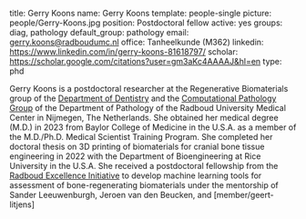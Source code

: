 title: Gerry Koons
name: Gerry Koons
template: people-single
picture: people/Gerry-Koons.jpg
position: Postdoctoral fellow
active: yes
groups: diag, pathology
default_group: pathology
email: gerry.koons@radboudumc.nl
office: Tanheelkunde (M362)
linkedin: https://www.linkedin.com/in/gerry-koons-81618797/
scholar: https://scholar.google.com/citations?user=gm3aKc4AAAAJ&hl=en
type: phd

Gerry Koons is a postdoctoral researcher at the Regenerative Biomaterials group of the [Department of Dentistry](https://www.regenerative-biomaterials.nl/) and the [Computational Pathology Group]() of the Department of Pathology of the Radboud University Medical Center in Nijmegen, The Netherlands. She obtained her medical degree (M.D.) in 2023 from Baylor College of Medicine in the U.S.A. as a member of the M.D./Ph.D. Medical Scientist Training Program. She completed her doctoral thesis on 3D printing of biomaterials for cranial bone tissue engineering in 2022 with the Department of Bioengineering at Rice University in the U.S.A. She received a postdoctoral fellowship from the [Radboud Excellence Initiative](https://www.ru.nl/excellence/about-us/radboud-excellence-initiative/) to develop machine learning tools for assessment of bone-regenerating biomaterials under the mentorship of Sander Leeuwenburgh, Jeroen van den Beucken, and [member/geert-litjens]
